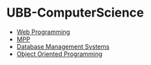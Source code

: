 # UBB-ComputerScience

<ul>
<li>
<a href=https://github.com/victorcalarasu/WebProgramming> Web Programming </a>  
</li>
  <li>
<a href=https://github.com/victorcalarasu/MPP> MPP </a>  
</li>
  <li>
<a href=https://github.com/victorcalarasu/DBMS> Database Management Systems </a>  
</li>
  <li>
<a href=https://github.com/victorcalarasu/OOP> Object Oriented Programming </a>  
</li>

</ul>
